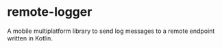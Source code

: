 # remote-logger
A mobile multiplatform library to send log messages to a remote endpoint written in Kotlin.
